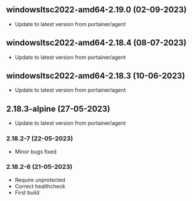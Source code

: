 
## windowsltsc2022-amd64-2.19.0 (02-09-2023)
- Update to latest version from portainer/agent

## windowsltsc2022-amd64-2.18.4 (08-07-2023)
- Update to latest version from portainer/agent

## windowsltsc2022-amd64-2.18.3 (10-06-2023)
- Update to latest version from portainer/agent

## 2.18.3-alpine (27-05-2023)
- Update to latest version from portainer/agent
### 2.18.2-7 (22-05-2023)
- Minor bugs fixed
### 2.18.2-6 (21-05-2023)
- Require unprotected
- Correct healthcheck
- First build
